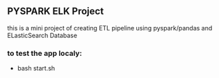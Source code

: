 ## PYSPARK ELK Project
this is a mini project of creating ETL pipeline using pyspark/pandas and ELasticSearch Database
### to test the app localy:
- bash start.sh